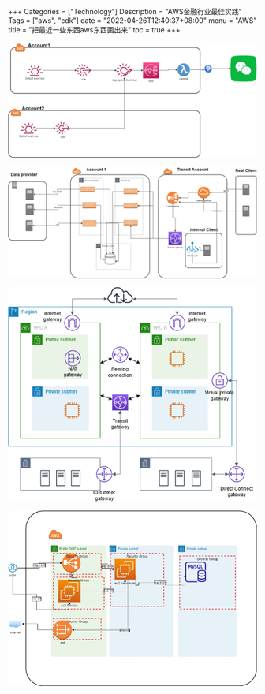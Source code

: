 +++
Categories = ["Technology"]
Description = "AWS金融行业最佳实践"
Tags = ["aws", "cdk"]
date = "2022-04-26T12:40:37+08:00"
menu = "AWS"
title = "把最近一些东西aws东西画出来"
toc = true
+++






![1](/images/Best_practice_eventbridge.jpg)

![2](/images/Best_practice_finicial_industry.jpg)

![3](/images/vpc-connectivity-overview.png)

![4](/images/dmz.jpg)

